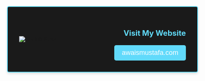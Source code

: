 <div style="display: flex; align-items: center; background: #1a1a1a; border: 2px solid #61dafb; border-radius: 5px; padding: 20px; box-shadow: 0px 4px 6px rgba(0, 0, 0, 0.1);">

  <!-- GitHub Stats on the left -->
  <div style="flex: 1; padding: 10px;">
    <img src="https://github-readme-stats.vercel.app/api?username=awwais&show_icons=true&count_private=true&theme=dark&hide_border=true" alt="GitHub Stats">
  </div>

  <!-- Website URL on the right -->
  <div style="flex: 1; text-align: right; padding: 10px;">
    <h3 style="color: #61dafb; font-size: 20px;">Visit My Website</h3>
    <a href="https://awaismustafa.com" style="text-decoration: none;">
      <button style="background: #61dafb; color: #fff; padding: 10px 20px; border: none; border-radius: 5px; cursor: pointer; font-size: 18px;">
        awaismustafa.com
      </button>
    </a>
  </div>

</div>

